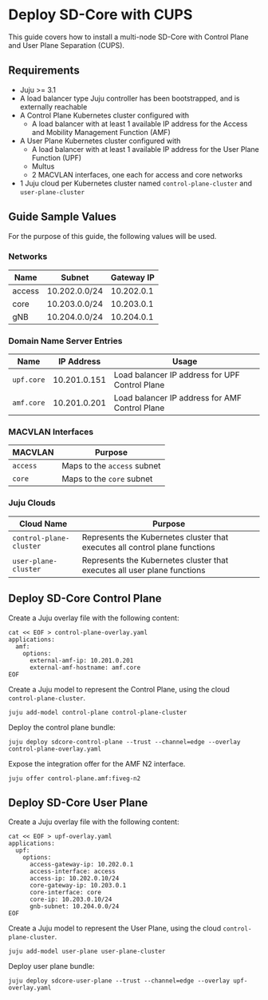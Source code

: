 # Deploy SD-Core with CUPS

This guide covers how to install a multi-node SD-Core with Control Plane and User Plane Separation (CUPS).

## Requirements

- Juju >= 3.1
- A load balancer type Juju controller has been bootstrapped, and is externally reachable
- A Control Plane Kubernetes cluster configured with
  - A load balancer with at least 1 available IP address for the Access and Mobility Management Function (AMF)
- A User Plane Kubernetes cluster configured with
  - A load balancer with at least 1 available IP address for the User Plane Function (UPF)
  - Multus
  - 2 MACVLAN interfaces, one each for access and core networks
- 1 Juju cloud per Kubernetes cluster named `control-plane-cluster` and `user-plane-cluster`

## Guide Sample Values

For the purpose of this guide, the following values will be used.

### Networks
 
 | Name | Subnet | Gateway IP |
 | ---- | ------ | ---------- |
 | access | 10.202.0.0/24 | 10.202.0.1 |
 | core   | 10.203.0.0/24 | 10.203.0.1 |
 | gNB    | 10.204.0.0/24 | 10.204.0.1 |


### Domain Name Server Entries

| Name | IP Address | Usage |
| ---- | ---------- | ----- |
| `upf.core` | 10.201.0.151 | Load balancer IP address for UPF Control Plane |
| `amf.core` | 10.201.0.201 | Load balancer IP address for AMF Control Plane |

### MACVLAN Interfaces

| MACVLAN | Purpose |
|---------|---------|
| `access` | Maps to the `access` subnet |
| `core`   | Maps to the `core` subnet |

### Juju Clouds

| Cloud Name | Purpose |
|------------|---------|
| `control-plane-cluster` | Represents the Kubernetes cluster that executes all control plane functions |
| `user-plane-cluster`    | Represents the Kubernetes cluster that executes all user plane functions |

## Deploy SD-Core Control Plane

Create a Juju overlay file with the following content:

```console
cat << EOF > control-plane-overlay.yaml
applications:
  amf:
    options:
      external-amf-ip: 10.201.0.201
      external-amf-hostname: amf.core
EOF
```

Create a Juju model to represent the Control Plane, using the cloud `control-plane-cluster`.

```console
juju add-model control-plane control-plane-cluster
```

Deploy the control plane bundle:
```console
juju deploy sdcore-control-plane --trust --channel=edge --overlay control-plane-overlay.yaml
```

Expose the integration offer for the AMF N2 interface. 

```console
juju offer control-plane.amf:fiveg-n2
```

## Deploy SD-Core User Plane

Create a Juju overlay file with the following content:

```console
cat << EOF > upf-overlay.yaml
applications:
  upf:
    options:
      access-gateway-ip: 10.202.0.1
      access-interface: access
      access-ip: 10.202.0.10/24
      core-gateway-ip: 10.203.0.1
      core-interface: core
      core-ip: 10.203.0.10/24
      gnb-subnet: 10.204.0.0/24
EOF
```

Create a Juju model to represent the User Plane, using the cloud `control-plane-cluster`.

```console
juju add-model user-plane user-plane-cluster
```

Deploy user plane bundle:

```console
juju deploy sdcore-user-plane --trust --channel=edge --overlay upf-overlay.yaml
```
